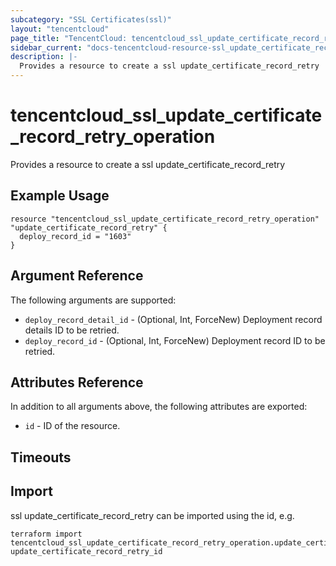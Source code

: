 ```yaml
---
subcategory: "SSL Certificates(ssl)"
layout: "tencentcloud"
page_title: "TencentCloud: tencentcloud_ssl_update_certificate_record_retry_operation"
sidebar_current: "docs-tencentcloud-resource-ssl_update_certificate_record_retry_operation"
description: |-
  Provides a resource to create a ssl update_certificate_record_retry
---
```


# tencentcloud_ssl_update_certificate_record_retry_operation

Provides a resource to create a ssl update_certificate_record_retry

## Example Usage

```hcl
resource "tencentcloud_ssl_update_certificate_record_retry_operation" "update_certificate_record_retry" {
  deploy_record_id = "1603"
}
```

## Argument Reference

The following arguments are supported:

* `deploy_record_detail_id` - (Optional, Int, ForceNew) Deployment record details ID to be retried.
* `deploy_record_id` - (Optional, Int, ForceNew) Deployment record ID to be retried.

## Attributes Reference

In addition to all arguments above, the following attributes are exported:

* `id` - ID of the resource.



## Timeouts

<no value>


## Import

ssl update_certificate_record_retry can be imported using the id, e.g.

```
terraform import tencentcloud_ssl_update_certificate_record_retry_operation.update_certificate_record_retry update_certificate_record_retry_id
```


